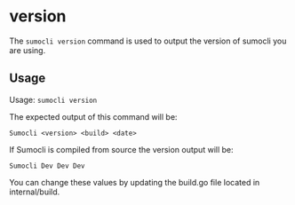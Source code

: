 # version

The `sumocli version` command is used to output the version of sumocli you are using.

## Usage

Usage: `sumocli version`

The expected output of this command will be:

`Sumocli <version> <build> <date>`

If Sumocli is compiled from source the version output will be:

`Sumocli Dev Dev Dev`

You can change these values by updating the build.go file located in internal/build.